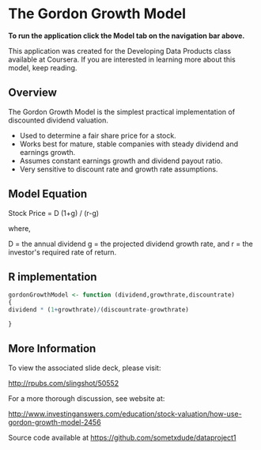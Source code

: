 # The Gordon Growth Model



**To run the application click the Model tab on the navigation bar above.**
  
  This application was created for the Developing Data Products class available
at Coursera.  If you are interested in learning more about this model, keep reading.


## Overview


The Gordon Growth Model is the simplest practical implementation of discounted dividend valuation.

- Used to determine a fair share price for a stock.
- Works best for mature, stable companies with steady dividend and earnings growth.
- Assumes constant earnings growth and dividend payout ratio.
- Very sensitive to discount rate and growth rate assumptions.

## Model Equation


Stock Price = D (1+g) / (r-g)

where,

D = the annual dividend
g = the projected dividend growth rate, and
r = the investor's required rate of return. 


## R implementation



```r
gordonGrowthModel <- function (dividend,growthrate,discountrate)
{
dividend * (1+growthrate)/(discountrate-growthrate)

}
```
## More Information


To view the associated slide deck, please visit:

http://rpubs.com/slingshot/50552

For a more thorough discussion, see website at:

http://www.investinganswers.com/education/stock-valuation/how-use-gordon-growth-model-2456

Source code available at https://github.com/sometxdude/dataproject1
